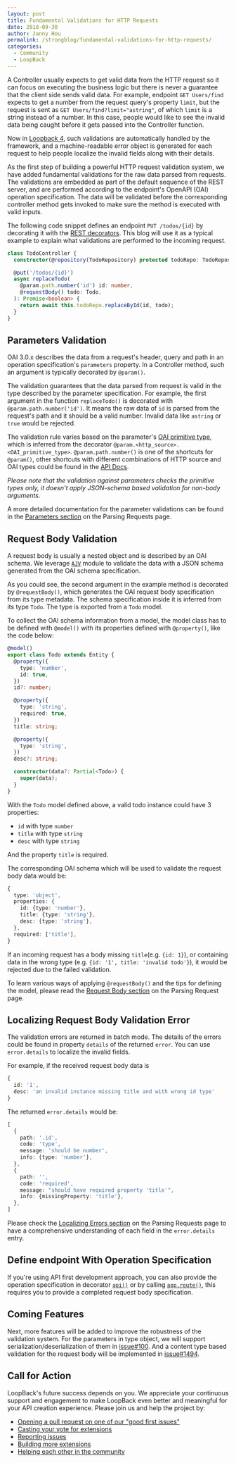 ```yaml
---
layout: post
title: Fundamental Validations for HTTP Requests
date: 2018-09-30
author: Janny Hou
permalink: /strongblog/fundamental-validations-for-http-requests/
categories:
  - Community
  - LoopBack
---
```


A Controller usually expects to get valid data from the HTTP request so it can focus on executing the business logic but there is never a guarantee that the client side sends valid data. For example, endpoint `GET Users/find` expects to get a number from the request query's property `limit`, but the request is sent as `GET Users/find?limit="astring"`, of which `limit` is a string instead of a number. In this case, people would like to see the invalid data being caught before it gets passed into the Controller function. 

Now in [Loopback 4](http://v4.loopback.io/), such validations are automatically handled by the framework, and a machine-readable error object is generated for each request to help people localize the invalid fields along with their details.

<!--more-->

As the first step of building a powerful HTTP request validation system, we have added fundamental validations for the raw data parsed from requests. The validations are embedded as part of the default sequence of the REST server, and are performed according to the endpoint's OpenAPI (OAI) operation specification. The data will be validated before the corresponding controller method gets invoked to make sure the method is executed with valid inputs.

The following code snippet defines an endpoint `PUT /todos/{id}` by decorating it with the [REST decorators](https://loopback.io/doc/en/lb4/Decorators.html#route-decorators). This blog will use it as a typical example to explain what validations are performed to the incoming request.

```ts
class TodoController {
  constructor(@repository(TodoRepository) protected todoRepo: TodoRepository) {}

  @put('/todos/{id}')
  async replaceTodo(
    @param.path.number('id') id: number,
    @requestBody() todo: Todo,
  ): Promise<boolean> {
    return await this.todoRepo.replaceById(id, todo);
  }
}
```

## Parameters Validation

OAI 3.0.x describes the data from a request's header, query and path in an operation specification's `parameters` property. In a Controller method, such an argument is typically decorated by `@param()`.

The validation guarantees that the data parsed from request is valid in the type described by the parameter specification. For example, the first argument in the function `replaceTodo()` is decorated with `@param.path.number('id')`. It means the raw data of `id` is parsed from the request's path and it should be a valid number. Invalid data like `astring` or `true` would be rejected.

The validation rule varies based on the parameter's [OAI primitive type](https://github.com/OAI/OpenAPI-Specification/blob/master/versions/3.0.1.md#data-types), which is inferred from the decorator `@param.<http_source>.<OAI_primitive_type>`. `@param.path.number()` is one of the shortcuts for `@param()`, other shortcuts with different combinations of HTTP source and OAI types could be found in the [API Docs](https://apidocs.strongloop.com/@loopback%2fdocs/openapi-v3.html#param).

*Please note that the validation against parameters checks the primitive types only, it doesn't apply JSON-schema based validation for non-body arguments.*

A more detailed documentation for the parameter validations can be found in the [Parameters section](https://loopback.io/doc/en/lb4/Parsing-requests.html#parameters) on the Parsing Requests page.

## Request Body Validation

A request body is usually a nested object and is described by an OAI schema. We leverage [`AJV`](https://github.com/epoberezkin/ajv) module to validate the data with a JSON schema generated from the OAI schema specification.

As you could see, the second argument in the example method is decorated by `@requestBody()`, which generates the OAI request body specification from its type metadata. The schema specification inside it is inferred from its type `Todo`. The type is exported from a `Todo` model.

To collect the OAI schema information from a model, the model class has to be defined with `@model()` with its properties defined with `@property()`, like the code below:

```ts
@model()
export class Todo extends Entity {
  @property({
    type: 'number',
    id: true,
  })
  id?: number;

  @property({
    type: 'string',
    required: true,
  })
  title: string;

  @property({
    type: 'string',
  })
  desc?: string;

  constructor(data?: Partial<Todo>) {
    super(data);
  }
}
```

With the `Todo` model defined above, a valid todo instance could have 3 properties: 
 
  - `id` with type `number`
  - `title` with type `string`
  - `desc` with type `string`

And the property `title` is required.

The corresponding OAI schema which will be used to validate the request body data would be:

```ts
{
  type: 'object',
  properties: {
    id: {type: 'number'},
    title: {type: 'string'},
    desc: {type: 'string'},
  },
  required: ['title'],
}
```

If an incoming request has a body missing `title`(e.g. `{id: 1}`), or containing data in the wrong type (e.g. `{id: '1', title: 'invalid todo'}`), it would be rejected due to the failed validation.

To learn various ways of applying `@requestBody()` and the tips for defining the model, please read the [Request Body section](https://loopback.io/doc/en/lb4/Parsing-requests.html#request-body) on the Parsing Request page.

## Localizing Request Body Validation Error

The validation errors are returned in batch mode. The details of the errors could be found in property `details` of the returned `error`. You can use `error.details` to localize the invalid fields.

For example, if the received request body data is 

```ts
{
  id: '1',
  desc: 'an invalid instance missing title and with wrong id type'
}
```

The returned `error.details` would be: 

```ts
[
  {
    path: '.id',
    code: 'type',
    message: 'should be number',
    info: {type: 'number'},
  },
  {
    path: '',
    code: 'required',
    message: "should have required property 'title'",
    info: {missingProperty: 'title'},
  },
]
```

Please check the [Localizing Errors section](https://loopback.io/doc/en/lb4/Parsing-requests.html#localizing-errors) on the Parsing Requests page to have a comprehensive understanding of each field in the `error.details` entry.

## Define endpoint With Operation Specification

If you're using API first development approach, you can also provide the operation specification in decorator [`api()`](https://loopback.io/doc/en/lb4/Decorators.html#api-decorator) or by calling [`app.route()`](https://loopback.io/doc/en/lb4/Routes.html#creating-rest-routes), this requires you to provide a completed request body specification.

## Coming Features

Next, more features will be added to improve the robustness of the validation system. For the parameters in type object, we will support serialization/deserialization of them in [issue#100](https://github.com/strongloop/loopback-next/issues/100). And a content type based validation for the request body will be implemented in [issue#1494](https://github.com/strongloop/loopback-next/issues/1494).

## Call for Action

LoopBack's future success depends on you. We appreciate your continuous support and engagement to make LoopBack even better and meaningful for your API creation experience. Please join us and help the project by:

- [Opening a pull request on one of our "good first issues"](https://github.com/strongloop/loopback-next/labels/good%20first%20issue)
- [Casting your vote for extensions](https://github.com/strongloop/loopback-next/issues/512)
- [Reporting issues](https://github.com/strongloop/loopback-next/issues)
- [Building more extensions](https://github.com/strongloop/loopback-next/issues/647)
- [Helping each other in the community](https://groups.google.com/forum/#!forum/loopbackjs)
